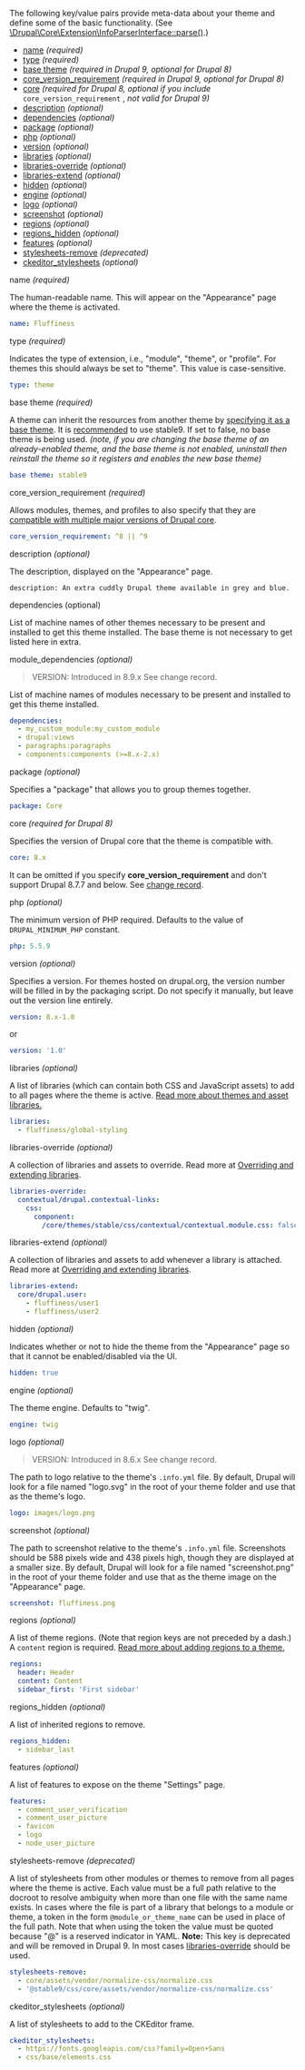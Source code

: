 The following key/value pairs provide meta-data about your theme and define some of the basic functionality. (See [\\Drupal\\Core\\Extension\\InfoParserInterface::parse()](https://api.drupal.org/api/drupal/core%21lib%21Drupal%21Core%21Extension%21InfoParserInterface.php/function/InfoParserInterface%3A%3Aparse/8.2.x).)

* [name](#name) _(required)_
* [type](#type) _(required)_
* [base theme](#base-theme) _(required in Drupal 9, optional for Drupal 8)_
* [core\_version\_requirement](#core%5Fversion%5Frequirement) _(required in Drupal 9, optional for Drupal 8)_
* [core](#core) _(required for Drupal 8, optional if you include_ `core_version_requirement` , _not valid for Drupal 9)_
* [description](#description) _(optional)_
* [dependencies](#dependencies) _(optional)_
* [package](#package) _(optional)_
* [php](#php) _(optional)_
* [version](#version) _(optional)_
* [libraries](#libraries) _(optional)_
* [libraries-override](#libraries-override) _(optional)_
* [libraries-extend](#libraries-extend) _(optional)_
* [hidden](#hidden) _(optional)_
* [engine](#engine) _(optional)_
* [logo](#logo) _(optional)_
* [screenshot](#screenshot) _(optional)_
* [regions](#regions) _(optional)_
* [regions\_hidden](#regions%5Fhidden) _(optional)_
* [features](#features) _(optional)_
* [stylesheets-remove](#stylesheets%5Fremove) _(deprecated)_
* [ckeditor\_stylesheets](#ckeditor%5Fstylesheets) _(optional)_

name _(required)_

The human-readable name. This will appear on the "Appearance" page where the theme is activated.

```yaml
name: Fluffiness
```

type _(required)_

Indicates the type of extension, i.e., "module", "theme", or "profile". For themes this should always be set to "theme". This value is case-sensitive.

```yaml
type: theme
```

base theme _(required)_

A theme can inherit the resources from another theme by [specifying it as a base theme](/node/2165673). It is [recommended](https://www.lullabot.com/articles/a-tale-of-two-base-themes-in-drupal-8-core) to use stable9\. If set to false, no base theme is being used. _(note, if you are changing the base theme of an already-enabled theme, and the base theme is not enabled, uninstall then reinstall the theme so it registers and enables the new base theme)_ 

```yaml
base theme: stable9
```

core\_version\_requirement _(required)_

Allows modules, themes, and profiles to also specify that they are [compatible with multiple major versions of Drupal core](https://www.drupal.org/node/3070687).

```yaml
core_version_requirement: ^8 || ^9
```

description _(optional)_

The description, displayed on the "Appearance" page.


`description: An extra cuddly Drupal theme available in grey and blue.`

dependencies (optional)

List of machine names of other themes necessary to be present and installed to get this theme installed. The base theme is not necessary to get listed here in extra.

module\_dependencies _(optional)_

<!-- note-version -->
> VERSION: Introduced in 8.9.x
See change record.

List of machine names of modules necessary to be present and installed to get this theme installed.

```yaml
dependencies:
  - my_custom_module:my_custom_module
  - drupal:views
  - paragraphs:paragraphs
  - components:components (>=8.x-2.x)
```

package _(optional)_

Specifies a "package" that allows you to group themes together.

```yaml
package: Core
```

core _(required for Drupal 8)_

Specifies the version of Drupal core that the theme is compatible with.

```yaml
core: 8.x
```

It can be omitted if you specify **core\_version\_requirement** and don't support Drupal 8.7.7 and below. See [change record](https://www.drupal.org/node/3070687).

php _(optional)_

The minimum version of PHP required. Defaults to the value of `DRUPAL_MINIMUM_PHP` constant.

```yaml
php: 5.5.9
```

version _(optional)_

Specifies a version. For themes hosted on drupal.org, the version number will be filled in by the packaging script. Do not specify it manually, but leave out the version line entirely.

```yaml
version: 8.x-1.0
```

or

```yaml
version: '1.0'
```

libraries _(optional)_

A list of libraries (which can contain both CSS and JavaScript assets) to add to all pages where the theme is active. [Read more about themes and asset libraries.](/node/2216195) 

```yaml
libraries:
  - fluffiness/global-styling
```

libraries-override _(optional)_

A collection of libraries and assets to override. Read more at [Overriding and extending libraries](https://www.drupal.org/node/2216195#override-extend).

```yaml
libraries-override:
  contextual/drupal.contextual-links:
    css:
      component:
        /core/themes/stable/css/contextual/contextual.module.css: false
```

libraries-extend _(optional)_

A collection of libraries and assets to add whenever a library is attached. Read more at [Overriding and extending libraries](https://www.drupal.org/node/2216195#override-extend).

```yaml
libraries-extend:
  core/drupal.user: 
    - fluffiness/user1
    - fluffiness/user2
```

hidden _(optional)_

Indicates whether or not to hide the theme from the "Appearance" page so that it cannot be enabled/disabled via the UI.

```yaml
hidden: true
```

engine _(optional)_

The theme engine. Defaults to "twig".

```yaml
engine: twig
```

logo _(optional)_

<!-- note-version -->
> VERSION: Introduced in 8.6.x
See change record.

The path to logo relative to the theme's `.info.yml` file. By default, Drupal will look for a file named "logo.svg" in the root of your theme folder and use that as the theme's logo.

```yaml
logo: images/logo.png
```

screenshot _(optional)_

The path to screenshot relative to the theme's `.info.yml` file. Screenshots should be 588 pixels wide and 438 pixels high, though they are displayed at a smaller size. By default, Drupal will look for a file named "screenshot.png" in the root of your theme folder and use that as the theme image on the "Appearance" page.

```yaml
screenshot: fluffiness.png
```

regions _(optional)_

A list of theme regions. (Note that region keys are not preceded by a dash.) A `content` region is required. [Read more about adding regions to a theme.](https://www.drupal.org/node/2469113) 

```yaml
regions:
  header: Header
  content: Content
  sidebar_first: 'First sidebar'
```

regions\_hidden _(optional)_

A list of inherited regions to remove.

```yaml
regions_hidden:
  - sidebar_last
```

features _(optional)_

A list of features to expose on the theme "Settings" page.

```yaml
features:
  - comment_user_verification
  - comment_user_picture
  - favicon
  - logo
  - node_user_picture
```

stylesheets-remove _(deprecated)_

A list of stylesheets from other modules or themes to remove from all pages where the theme is active. Each value must be a full path relative to the docroot to resolve ambiguity when more than one file with the same name exists. In cases where the file is part of a library that belongs to a module or theme, a token in the form `@module_or_theme_name` can be used in place of the full path. Note that when using the token the value must be quoted because "@" is a reserved indicator in YAML. **Note:** This key is deprecated and will be removed in Drupal 9\. In most cases [libraries\-override](#libraries-override) should be used.

```yaml
stylesheets-remove:
  - core/assets/vendor/normalize-css/normalize.css
  - '@stable9/css/core/assets/vendor/normalize-css/normalize.css'
```

ckeditor\_stylesheets _(optional)_

A list of stylesheets to add to the CKEditor frame.

```yaml
ckeditor_stylesheets:
  - https://fonts.googleapis.com/css?family=Open+Sans
  - css/base/elements.css
```